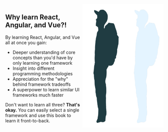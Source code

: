 <div style="display: flex; flex-wrap: nowrap;">
<div>

## Why learn React, Angular, **and** Vue?!

By learning React, Angular, and Vue all at once you gain:
- Deeper understanding of core concepts than you'd have by only learning one framework
- Insight into different programming methodologies
- Appreciation for the "why" behind framework tradeoffs
- A superpower to learn similar UI frameworks much faster

Don't want to learn all three? **That's okay.** You can easily select a single framework and use this book to learn it front-to-back.

</div>

<div class="hide-for-mobile hide-on-dark">
<img src="./hiker_with_bag.png" height="100%" alt="" data-nozoom="true" />
</div>


<div class="hide-for-mobile show-on-dark">
<img src="./hiker_with_bag_dark.png" height="100%" alt="" data-nozoom="true" />
</div>


</div>